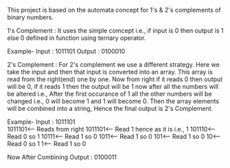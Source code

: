 This project is based on the automata concept for 1's & 2's complements of binary numbers.

1's Complement :
It uses the simple comcept i.e., if input is 0 then output is 1 else 0 defined in function using ternary operator.

Example-
Input : 1011101
Output : 0100010

2's Complement :
For 2's complement we use a different strategy. Here we take the input and then that input is converted into an array.
This array is read from the right(end) one by one.
Now from right if it reads 0 then output will be 0, if it reads 1 then the output will be 1 now after all the numbers will be altered i.e.,
After the first occurance of 1 all the other numbers will be changed i.e., 0 will become 1 and 1 will become 0.
Then the array elements will be combined into a string,
Hence the final output is 2's Complement.

Example-
Input : 1011101    
1011101<-- Reads from right
1011101<-- Read 1 hence as it is i.e., 1
101110<-- Read 0 so 1
10111<-- Read 1 so 0
1011<-- Read 1 so 0
101<-- Read 1 so 0
10<-- Read 0 so 1
1<-- Read 1 so 0

Now After Combining
Output : 0100011

